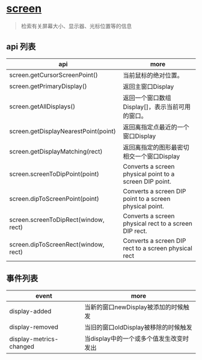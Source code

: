# [screen](https://www.electronjs.cn/docs/api/screen)

> 检索有关屏幕大小、显示器、光标位置等的信息

## api 列表

| api                                  | more                                                    |
| ------------------------------------ | ------------------------------------------------------- |
| screen.getCursorScreenPoint()        | 当前鼠标的绝对位置。                                    |
| screen.getPrimaryDisplay()           | 返回主窗口Display                                       |
| screen.getAllDisplays()              | 返回一个窗口数组Display[]，表示当前可用的窗口。         |
| screen.getDisplayNearestPoint(point) | 返回离指定点最近的一个窗口Display                       |
| screen.getDisplayMatching(rect)      | 返回离指定的图形最密切相交一个窗口Display               |
| screen.screenToDipPoint(point)       | Converts a screen physical point to a screen DIP point. |
| screen.dipToScreenPoint(point)       | Converts a screen DIP point to a screen physical point. |
| screen.screenToDipRect(window, rect) | Converts a screen physical rect to a screen DIP rect.   |
| screen.dipToScreenRect(window, rect) | Converts a screen DIP rect to a screen physical rect    |

## 事件列表

| event                   | more                                    |
| ----------------------- | --------------------------------------- |
| display-added           | 当新的窗口newDisplay被添加的时候触发    |
| display-removed         | 当旧的窗口oldDisplay被移除的时候触发    |
| display-metrics-changed | 当display中的一个或多个值发生改变时发出 |